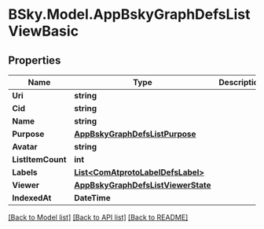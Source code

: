 # BSky.Model.AppBskyGraphDefsListViewBasic

## Properties

Name | Type | Description | Notes
------------ | ------------- | ------------- | -------------
**Uri** | **string** |  | 
**Cid** | **string** |  | 
**Name** | **string** |  | 
**Purpose** | [**AppBskyGraphDefsListPurpose**](AppBskyGraphDefsListPurpose.md) |  | 
**Avatar** | **string** |  | [optional] 
**ListItemCount** | **int** |  | [optional] 
**Labels** | [**List&lt;ComAtprotoLabelDefsLabel&gt;**](ComAtprotoLabelDefsLabel.md) |  | [optional] 
**Viewer** | [**AppBskyGraphDefsListViewerState**](AppBskyGraphDefsListViewerState.md) |  | [optional] 
**IndexedAt** | **DateTime** |  | [optional] 

[[Back to Model list]](../README.md#documentation-for-models) [[Back to API list]](../README.md#documentation-for-api-endpoints) [[Back to README]](../README.md)

